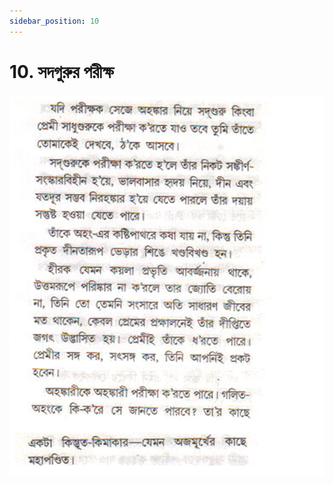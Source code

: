 ```yaml
---
sidebar_position: 10
---
```



# 10.   সদগুরুর পরীক্ষ

![সদগুরুর পরীক্ষ](../../../static/img/bengali/verse10.png)